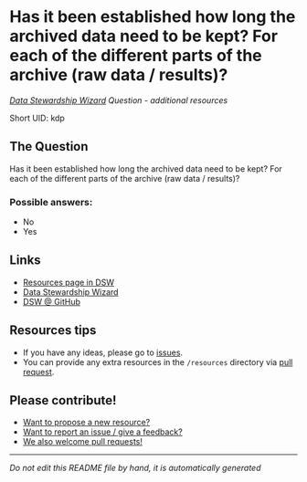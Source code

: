 # Has it been established how long the archived data need to be kept? For each of the different parts of the archive (raw data / results)?

*[Data Stewardship Wizard] Question - additional resources*

Short UID: kdp

## The Question

Has it been established how long the archived data need to be kept? For each of the different parts of the archive (raw data / results)?

### Possible answers:

  * No 
  * Yes 

## Links

  * [Resources page in DSW]
  * [Data Stewardship Wizard]
  * [DSW @ GitHub]


## Resources tips

  * If you have any ideas, please go to [issues].
  * You can provide any extra resources in the `/resources` directory via [pull request].

## Please contribute!

  * [Want to propose a new resource?](https://github.com/DSQResources/DSQ-kdp/issues/new)
  * [Want to report an issue / give a feedback?](https://github.com/DSQResources/DSQ-kdp/issues/new)
  * [We also welcome pull requests!](https://github.com/DSQResources/DSQ-kdp/pulls)

----

*Do not edit this README file by hand, it is automatically generated*

[Data Stewardship Wizard]: https://dmp.fairdata.solutions
[Resources page in DSW]: https://dmp.fairdata.solutions/resources/kdp
[DSW @ GitHub]: https://github.com/DataStewardshipWizard
[issues]: https://help.github.com/articles/about-issues/
[pull request]: https://help.github.com/articles/about-pull-requests/